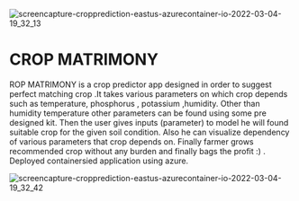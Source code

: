 ![screencapture-cropprediction-eastus-azurecontainer-io-2022-03-04-19_32_13](https://user-images.githubusercontent.com/91481367/160156900-40c6c59b-4777-4bed-a772-40fc9983524c.png)
# CROP MATRIMONY
ROP MATRIMONY is a crop predictor app designed in order to suggest perfect matching crop .It takes various parameters on which crop depends such as temperature, phosphorus , potassium ,humidity. Other than humidity temperature other parameters can be found using some pre designed kit. Then the user gives inputs (parameter) to model he will found suitable crop for the given soil condition. Also he can visualize dependency of various parameters that crop depends on. Finally farmer grows recommended crop without any burden and finally bags the profit :) .
Deployed containersied application using azure.




![screencapture-cropprediction-eastus-azurecontainer-io-2022-03-04-19_32_42](https://user-images.githubusercontent.com/91481367/160156585-55d61c48-6ecd-4fd0-b11e-1a6c8c8f4d52.png)
